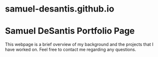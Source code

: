 # samuel-desantis.github.io

# Samuel DeSantis Portfolio Page

This webpage is a brief overview of my background and the projects that I have worked on. Feel free to contact me regarding any questions.
